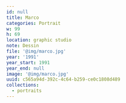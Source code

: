 ```yaml
---
id: null
title: Marco
categories: Portrait
w: 99
h: 69
location: graphic studio
note: Dessin
file: '@img/marco.jpg'
year: '1991'
year_start: 1991
year_end: null
image: '@img/marco.jpg'
uuid: c565a94d-392c-4c64-b259-ce0c1808d489
collections:
  - portraits
---
```


